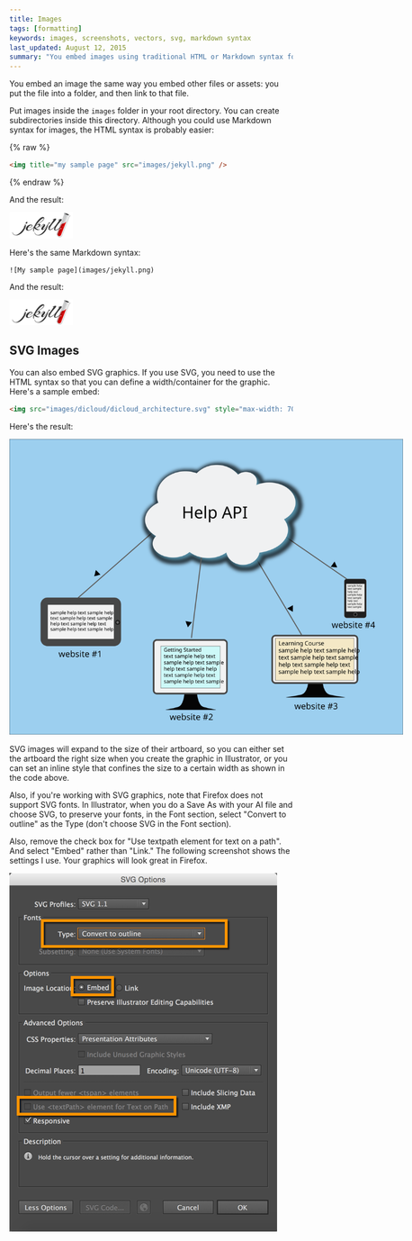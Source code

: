 ```yaml
---
title: Images
tags: [formatting]
keywords: images, screenshots, vectors, svg, markdown syntax
last_updated: August 12, 2015
summary: "You embed images using traditional HTML or Markdown syntax for images. Unlike pages, you can store images in subfolders (in this theme). This is because when pages reference the images, the references are always as subpaths, never requiring the reference to move up directories."
---
```



You embed an image the same way you embed other files or assets: you put the file into a folder, and then link to that file. 

Put images inside the `images` folder in your root directory. You can create subdirectories inside this directory. Although you could use Markdown syntax for images, the HTML syntax is probably easier:

{% raw %}
```html
<img title="my sample page" src="images/jekyll.png" />
```
{% endraw %}

And the result:

<img title="my sample image" src="images/jekyll.png">

Here's the same Markdown syntax:

```
![My sample page](images/jekyll.png)
```

And the result:

![My sample page](images/jekyll.png)


## SVG Images

You can also embed SVG graphics. If you use SVG, you need to use the HTML syntax so that you can define a width/container for the graphic. Here's a sample embed:

```html
<img src="images/dicloud/dicloud_architecture.svg" style="max-width: 700px;" />
```

Here's the result:

<img src="images/helpapi.svg" style="max-width: 700px;" />

SVG images will expand to the size of their artboard, so you can either set the artboard the right size when you create the graphic in Illustrator, or you can set an inline style that confines the size to a certain width as shown in the code above.

Also, if you're working with SVG graphics, note that Firefox does not support SVG fonts. In Illustrator, when you do a Save As with your AI file and choose SVG, to preserve your fonts, in the Font section, select "Convert to outline" as the Type (don't choose SVG in the Font section).

Also, remove the check box for "Use textpath element for text on a path". And select "Embed" rather than "Link." The following screenshot shows the settings I use. Your graphics will look great in Firefox.

![Essential options for SVG with Illustrator](images/illustratoroptions.png)



